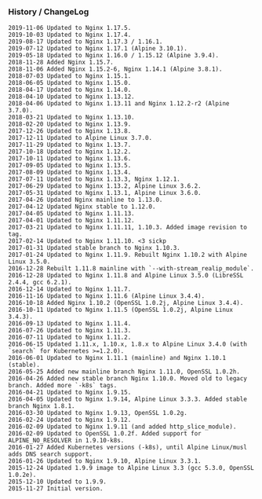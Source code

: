 ### History / ChangeLog

    2019-11-06 Updated to Nginx 1.17.5.
    2019-10-03 Updated to Nginx 1.17.4.
    2019-08-17 Updated to Nginx 1.17.3 / 1.16.1.
    2019-07-12 Updated to Nginx 1.17.1 (Alpine 3.10.1).
    2019-05-18 Updated to Nginx 1.16.0 / 1.15.12 (Alpine 3.9.4).
    2018-11-28 Added Nginx 1.15.7.
    2018-11-06 Added Nginx 1.15.2-6, Nginx 1.14.1 (Alpine 3.8.1).
    2018-07-03 Updated to Nginx 1.15.1.
    2018-06-05 Updated to Nginx 1.15.0.
    2018-04-17 Updated to Nginx 1.14.0.
    2018-04-10 Updated to Nginx 1.13.12.
    2018-04-06 Updated to Nginx 1.13.11 and Nginx 1.12.2-r2 (Alpine 3.7.0).
    2018-03-21 Updated to Nginx 1.13.10.
    2018-02-20 Updated to Nginx 1.13.9.
    2017-12-26 Updated to Nginx 1.13.8.
    2017-12-11 Updated to Alpine Linux 3.7.0.
    2017-11-29 Updated to Nginx 1.13.7.
    2017-10-18 Updated to Nginx 1.12.2.
    2017-10-11 Updated to Nginx 1.13.6.
    2017-09-05 Updated to Nginx 1.13.5.
    2017-08-09 Updated to Nginx 1.13.4.
    2017-07-11 Updated to Nginx 1.13.3, Nginx 1.12.1.
    2017-06-29 Updated to Nginx 1.13.2, Alpine Linux 3.6.2.
    2017-05-31 Updated to Nginx 1.13.1, Alpine Linux 3.6.0.
    2017-04-26 Updated Nginx mainline to 1.13.0.
    2017-04-12 Updated Nginx stable to 1.12.0.
    2017-04-05 Updated to Nginx 1.11.13.
    2017-04-01 Updated to Nginx 1.11.12.
    2017-03-21 Updated to Nginx 1.11.11, 1.10.3. Added image revision to tag.
    2017-02-14 Updated to Nginx 1.11.10. <3 sickp
    2017-01-31 Updated stable branch to Nginx 1.10.3.
    2017-01-24 Updated to Nginx 1.11.9. Rebuilt Nginx 1.10.2 with Alpine Linux 3.5.0.
    2016-12-28 Rebuilt 1.11.8 mainline with `--with-stream_realip_module`.
    2016-12-28 Updated to Nginx 1.11.8 and Alpine Linux 3.5.0 (LibreSSL 2.4.4, gcc 6.2.1).
    2016-12-14 Updated to Nginx 1.11.7.
    2016-11-16 Updated to Nginx 1.11.6 (Alpine Linux 3.4.4).
    2016-10-18 Added Nginx 1.10.2 (OpenSSL 1.0.2j, Alpine Linux 3.4.4).
    2016-10-11 Updated to Nginx 1.11.5 (OpenSSL 1.0.2j, Alpine Linux 3.4.3).
    2016-09-13 Updated to Nginx 1.11.4.
    2016-07-26 Updated to Nginx 1.11.3.
    2016-07-11 Updated to Nginx 1.11.2.
    2016-06-15 Updated 1.11.x, 1.10.x, 1.8.x to Alpine Linux 3.4.0 (with `search` for Kubernetes >=1.2.0).
    2016-06-01 Updated to Nginx 1.11.1 (mainline) and Nginx 1.10.1 (stable).
    2016-05-25 Added new mainline branch Nginx 1.11.0, OpenSSL 1.0.2h.
    2016-04-26 Added new stable branch Nginx 1.10.0. Moved old to legacy branch. Added more `-k8s` tags.
    2016-04-21 Updated to Nginx 1.9.15.
    2016-04-05 Updated to Nginx 1.9.14, Alpine Linux 3.3.3. Added stable branch Nginx 1.8.1.
    2016-03-30 Updated to Nginx 1.9.13, OpenSSL 1.0.2g.
    2016-02-24 Updated to Nginx 1.9.12.
    2016-02-09 Updated to Nginx 1.9.11 (and added http_slice_module).
    2016-02-09 Updated to OpenSSL 1.0.2f. Added support for ALPINE_NO_RESOLVER in 1.9.10-k8s.
    2016-01-27 Added Kubernetes versions (-k8s), until Alpine Linux/musl adds DNS search support.
    2016-01-26 Updated to Nginx 1.9.10, Alpine Linux 3.3.1.
    2015-12-24 Updated 1.9.9 image to Alpine Linux 3.3 (gcc 5.3.0, OpenSSL 1.0.2e).
    2015-12-10 Updated to 1.9.9.
    2015-11-27 Initial version.
